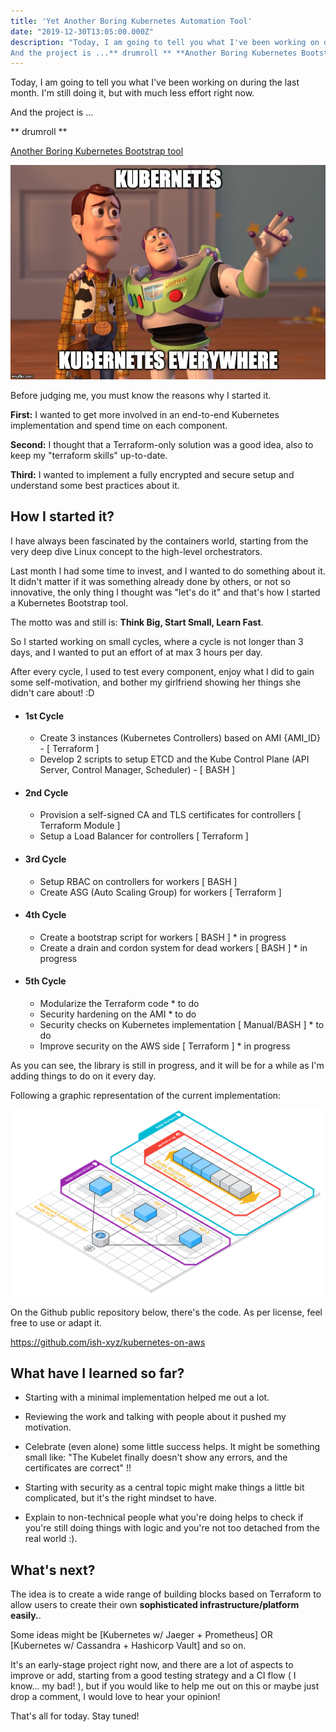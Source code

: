 ```yaml
---
title: 'Yet Another Boring Kubernetes Automation Tool'
date: "2019-12-30T13:05:00.000Z"
description: "Today, I am going to tell you what I've been working on during the last month. I'm still doing it, but with much less effort right now.
And the project is ...** drumroll ** **Another Boring Kubernetes Bootstrap tool** !."
---
```


Today, I am going to tell you what I've been working on during the last month. I'm still doing it, but with much less effort right now.

And the project is ...

** drumroll ** 

[Another Boring Kubernetes Bootstrap tool](https://github.com/ish-xyz/kubernetes-on-aws)


!['kubernetes-logo'](./kubernetes-logo.jpg)


Before judging me, you must know the reasons why I started it.


**First:** I wanted to get more involved in an end-to-end Kubernetes implementation and spend time on each component.

**Second:** I thought that a Terraform-only solution was a good idea, also to keep my "terraform skills" up-to-date.

**Third:** I wanted to implement a fully encrypted and secure setup and understand some best practices about it.


## How I started it?

I have always been fascinated by the containers world, starting from the very deep dive Linux concept to the high-level orchestrators.

Last month I had some time to invest, and I wanted to do something about it.
It didn't matter if it was something already done by others, or not so innovative, the only thing I thought was "let's do it" and that's how I started a Kubernetes Bootstrap tool.

The motto was and still is: **Think Big, Start Small, Learn Fast**.

So I started working on small cycles, where a cycle is not longer than 3 days, and I wanted to put an effort of at max 3 hours per day.

After every cycle, I used to test every component, enjoy what I did to gain some self-motivation, and bother my girlfriend showing her things she didn't care about! :D

- #### 1st Cycle
    -   Create 3 instances (Kubernetes Controllers) based on AMI {AMI_ID} - [ Terraform ]
    -   Develop 2 scripts to setup ETCD and the Kube Control Plane (API Server, Control Manager, Scheduler) - [ BASH ]
- #### 2nd Cycle
    - Provision a self-signed CA and TLS certificates for controllers [ Terraform Module ]
    - Setup a Load Balancer for controllers [ Terraform ]
- #### 3rd Cycle
    -   Setup RBAC on controllers for workers [ BASH ]
    -   Create ASG (Auto Scaling Group) for workers [ Terraform ]
- #### 4th Cycle
    -   Create a bootstrap script for workers [ BASH ] * in progress
    -   Create a drain and cordon system for dead workers [ BASH ] * in progress
- #### 5th Cycle
    -   Modularize the Terraform code * to do
    -   Security hardening on the AMI * to do
    -   Security checks on Kubernetes implementation [ Manual/BASH ] * to do
    -   Improve security on the AWS side [ Terraform ] * in progress


As you can see, the library is still in progress, and it will be for a while as I'm adding things to do on it every day.

Following a graphic representation of the current implementation:

!['kubernetes-on-aws-bootstrap'](./kubernetes-on-aws-bootstrap.png)

On the Github public repository below, there's the code.
As per license, feel free to use or adapt it.

https://github.com/ish-xyz/kubernetes-on-aws


## What have I learned so far?

- Starting with a minimal implementation helped me out a lot.

- Reviewing the work and talking with people about it pushed my motivation.

- Celebrate (even alone) some little success helps. It might be something small like: "The Kubelet finally doesn't show any errors, and the certificates are correct" !!

- Starting with security as a central topic might make things a little bit complicated, but it's the right mindset to have.

- Explain to non-technical people what you're doing helps to check if you're still doing things with logic and you're not too detached from the real world :).


## What's next?

The idea is to create a wide range of building blocks based on Terraform to allow users to create their own **sophisticated infrastructure/platform easily.**.

Some ideas might be [Kubernetes w/ Jaeger + Prometheus] OR [Kubernetes w/ Cassandra + Hashicorp Vault] and so on.

It's an early-stage project right now, and there are a lot of aspects to improve or add, starting from a good testing strategy and a CI flow ( I know... my bad! ), but if you would like to help me out on this or maybe just drop a comment, I would love to hear your opinion!

That's all for today. Stay tuned!